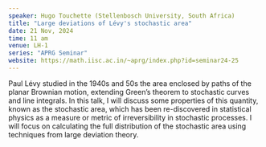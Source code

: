 ```yaml
---
speaker: Hugo Touchette (Stellenbosch University, South Africa)
title: "Large deviations of Lévy's stochastic area"
date: 21 Nov, 2024
time: 11 am
venue: LH-1
series: "APRG Seminar"
website: https://math.iisc.ac.in/~aprg/index.php?id=seminar24-25
---
```


Paul Lévy studied in the 1940s and 50s the area enclosed by paths of the planar Brownian motion, extending Green’s theorem to stochastic curves and line integrals. In this talk, I will discuss some properties of this quantity, known as the stochastic area, which has been re-discovered in statistical physics as a measure or metric of irreversibility in stochastic processes. I will focus on calculating the full distribution of the stochastic area using techniques from large deviation theory.
